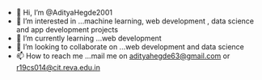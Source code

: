 - 👋 Hi, I’m @AdityaHegde2001
- 👀 I’m interested in ...machine learning, web development , data science and app development projects 
- 🌱 I’m currently learning ...web development 
- 💞️ I’m looking to collaborate on ...web development and data science 
- 📫 How to reach me ...mail me on adityahegde63@gmail.com or r19cs014@cit.reva.edu.in

<!---
AdityaHegde2001/AdityaHegde2001 is a ✨ special ✨ repository because its `README.md` (this file) appears on your GitHub profile.
You can click the Preview link to take a look at your changes.
--->
